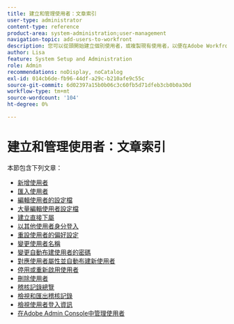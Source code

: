 ```yaml
---
title: 建立和管理使用者：文章索引
user-type: administrator
content-type: reference
product-area: system-administration;user-management
navigation-topic: add-users-to-workfront
description: 您可以從頭開始建立個別使用者，或複製現有使用者，以便在Adobe Workfront中新增使用者。
author: Lisa
feature: System Setup and Administration
role: Admin
recommendations: noDisplay, noCatalog
exl-id: 014cb6de-fb96-44df-a29c-b210afe9c55c
source-git-commit: 6d02397a15b0b06c3c60fb5d71dfeb3cb0b0a30d
workflow-type: tm+mt
source-wordcount: '104'
ht-degree: 0%

---
```


# 建立和管理使用者：文章索引

<!-- Audited: 2/2024 -->

本節包含下列文章：

* [新增使用者](../../../administration-and-setup/add-users/create-and-manage-users/add-users.md)
* [匯入使用者](../../../administration-and-setup/add-users/create-and-manage-users/import-users.md)
* [編輯使用者的設定檔](../../../administration-and-setup/add-users/create-and-manage-users/edit-a-users-profile.md)
* [大量編輯使用者設定檔](../../../administration-and-setup/add-users/create-and-manage-users/edit-user-profiles-in-bulk.md)
* [建立直接下屬](../../../administration-and-setup/add-users/create-and-manage-users/create-direct-reports.md)
* [以其他使用者身分登入](../../../administration-and-setup/add-users/create-and-manage-users/log-in-as-another-user.md)
* [重設使用者的偏好設定](../../../administration-and-setup/add-users/create-and-manage-users/reset-a-users-preferences.md)
* [變更使用者名稱](../../../administration-and-setup/add-users/create-and-manage-users/change-a-username.md)
* [變更自動布建使用者的密碼](../../../administration-and-setup/add-users/create-and-manage-users/change-pw-auto-provisioned-user.md)
* [對應使用者屬性並自動布建新使用者](../../../administration-and-setup/add-users/create-and-manage-users/map-user-attributes.md)
* [停用或重新啟用使用者](../../../administration-and-setup/add-users/create-and-manage-users/deactivate-a-user.md)
* [刪除使用者](../../../administration-and-setup/add-users/create-and-manage-users/delete-a-user.md)
* [稽核記錄總覽](../../../administration-and-setup/add-users/create-and-manage-users/audit-logs.md)
* [檢視和匯出稽核記錄](../../../administration-and-setup/add-users/create-and-manage-users/view-and-export-audit-logs.md)
* [檢視使用者登入資訊](../../../administration-and-setup/add-users/create-and-manage-users/view-user-login-info.md)
* [在Adobe Admin Console中管理使用者](../../../administration-and-setup/add-users/create-and-manage-users/admin-console.md)
